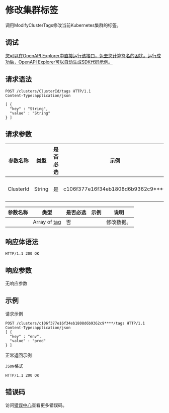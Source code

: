 # 修改集群标签

调用ModifyClusterTags修改当前Kubernetes集群的标签。

## 调试

[您可以在OpenAPI Explorer中直接运行该接口，免去您计算签名的困扰。运行成功后，OpenAPI Explorer可以自动生成SDK代码示例。](https://api.aliyun.com/#product=CS&api=ModifyClusterTags&type=ROA&version=2015-12-15)

## 请求语法

```
POST /clusters/ClusterId/tags HTTP/1.1
Content-Type:application/json

[ {
  "key" : "String",
  "value" : "String"
} ]
```

## 请求参数

|参数名称|类型|是否必选|示例|说明|
|----|--|----|--|--|
|ClusterId|String|是|c106f377e16f34eb1808d6b9362c9\*\*\*\*|集群ID。 |

|参数名称|类型|是否必选|示例|说明|
|----|--|----|--|--|
| |Array of [tag](/intl.zh-CN/API参考/通用数据结构.md)|否| |修改数据。 |

## 响应体语法

```
HTTP/1.1 200 OK
```

## 响应参数

无响应参数

## 示例

请求示例

```
POST /clusters/c106f377e16f34eb1808d6b9362c9****/tags HTTP/1.1 
Content-Type:application/json
[ {
  "key" : "env",
  "value" : "prod"
} ]
```

正常返回示例

`JSON`格式

```
HTTP/1.1 200 OK
```

## 错误码

访问[错误中心](https://error-center.alibabacloud.com/status/product/CS)查看更多错误码。

